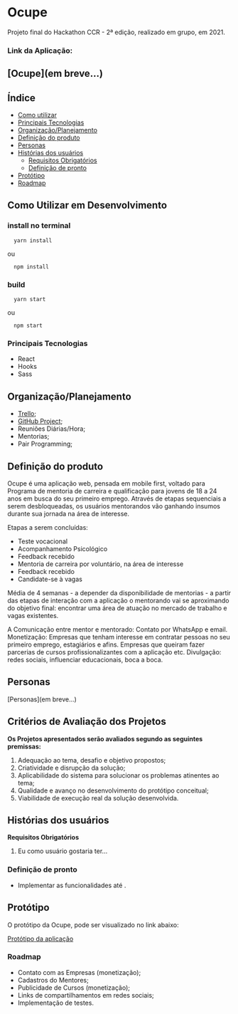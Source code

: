 # Ocupe
Projeto final do Hackathon CCR - 2ª edição, realizado em grupo, em 2021.

### Link da Aplicação:

## [Ocupe](em breve...)

## Índice

* [Como utilizar](#como-utilizar-em-desenvolvimento)
* [Principais Tecnologias](#principais-tecnologias)
* [Organização/Planejamento](#organização/planejamento)
* [Definição do produto](#definição-do-produto)
* [Personas](#personas)
* [Histórias dos usuários](#histórias-dos-usuários)
  * [Requisitos Obrigatórios](#requisitos-obrigatórios)
  * [Definição de pronto](#definição-de-pronto)
* [Protótipo](#protótipo)
* [Roadmap](#roadmap)


## Como Utilizar em Desenvolvimento

  ### install no terminal

  ```` 
    yarn install
  ````
  ou
  ````
    npm install
  ````
  ### build
  ```` 
    yarn start
  ````
  ou
  ````
    npm start
  ````

### Principais Tecnologias

* React
* Hooks
* Sass

## Organização/Planejamento

 * [Trello](https://trello.com/b/xszfx32j/hackaton-ccr);
 * [GitHub Project](https://github.com/juzapata/OcupeFront/projects);
 * Reuniões Diárias/Hora;
 * Mentorias;
 * Pair Programming;
  
## Definição do produto

Ocupe é uma aplicação web, pensada em mobile first, voltado para Programa de mentoria de carreira e qualificação para jovens de 18 a 24 anos em busca do seu primeiro emprego. Através de etapas sequenciais a serem desbloqueadas, os usuários mentorandos vão ganhando insumos durante sua jornada na área de interesse.

Etapas a serem concluídas:
- Teste vocacional
- Acompanhamento Psicológico
- Feedback recebido
- Mentoria de carreira por voluntário, na área de interesse
- Feedback recebido
- Candidate-se à vagas

Média de 4 semanas - a depender da disponibilidade de mentorias - a partir das etapas de interação com a aplicação o mentorando vai se aproximando do objetivo final: encontrar uma área de atuação no mercado de trabalho e vagas existentes.

A Comunicação entre mentor e mentorado: Contato por WhatsApp e email.
Monetização: Empresas que tenham interesse em contratar pessoas no seu primeiro emprego, estagiários e afins. Empresas que queiram fazer parcerias de cursos profissionalizantes com a aplicação etc.
Divulgação: redes sociais, influenciar educacionais, boca a boca.

## Personas
[Personas](em breve...)

## Critérios de Avaliação dos Projetos
**Os Projetos apresentados serão avaliados segundo as seguintes premissas:**
1. Adequação ao tema, desafio e objetivo propostos;
2. Criatividade e disrupção da solução;
3. Aplicabilidade do sistema para solucionar os problemas atinentes ao tema;
4. Qualidade e avanço no desenvolvimento do protótipo conceitual;
5. Viabilidade de execução real da solução desenvolvida.

## Histórias dos usuários 

  **Requisitos Obrigatórios**

1. Eu como usuário gostaria ter...

### Definição de pronto

* Implementar as funcionalidades até  .

## Protótipo

O protótipo da Ocupe, pode ser visualizado no link abaixo:

[Protótipo da aplicação](...breve)

### Roadmap
  * Contato com as Empresas (monetização);
  * Cadastros do Mentores;
  * Publicidade de Cursos (monetização);
  * Links de compartilhamentos em redes sociais;
  * Implementação de testes.